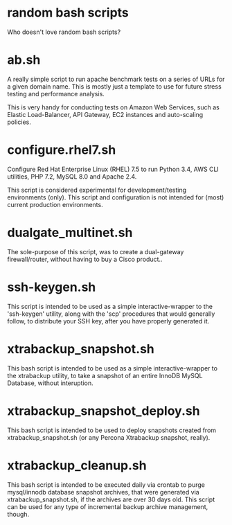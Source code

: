 random bash scripts
===
Who doesn't love random bash scripts?

ab.sh
=
A really simple script to run apache benchmark tests on a series of URLs for a given domain name. This is mostly just a template to use for future stress testing and performance analysis. 

This is very handy for conducting tests on Amazon Web Services, such as Elastic Load-Balancer, API Gateway, EC2 instances and auto-scaling policies. 

configure.rhel7.sh
=
Configure Red Hat Enterprise Linux (RHEL) 7.5 to run Python 3.4, AWS CLI utilities, PHP 7.2, MySQL 8.0 and Apache 2.4. 

This script is considered experimental for development/testing environments (only). This script and configuration is not intended for (most) current production environments.

dualgate_multinet.sh
=
The sole-purpose of this script, was to create a dual-gateway firewall/router, without having to buy a Cisco product..

ssh-keygen.sh
=
This script is intended to be used as a simple interactive-wrapper to the 'ssh-keygen' utility, along with the 'scp' procedures that would generally follow, to distribute your SSH key, after you have properly generated it.

xtrabackup_snapshot.sh
=
This bash script is intended to be used as a simple interactive-wrapper to the xtrabackup utility, to take a snapshot of an entire InnoDB MySQL Database, without interuption.

xtrabackup_snapshot_deploy.sh
=
This bash script is intended to be used to deploy snapshots created from xtrabackup_snapshot.sh (or any Percona Xtrabackup snapshot, really).

xtrabackup_cleanup.sh
=
This bash script is intended to be executed daily via crontab to purge mysql/innodb database snapshot archives, that were generated via xtrabackup_snapshot.sh, if the archives are over 30 days old. This script can be used for any type of incremental backup archive management, though. 
